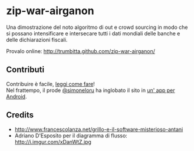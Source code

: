 zip-war-airganon
================

Una dimostrazione del noto algoritmo di out e crowd sourcing in modo che si possano intensificare e intersecare tutti i dati mondiali delle banche e delle dichiarazioni fiscali.

Provalo online: http://trumbitta.github.com/zip-war-airganon/

## Contributi

Contribuire è facile, [leggi come fare](https://github.com/trumbitta/zip-war-airganon/blob/master/CONTRIBUTING.md)!  
Nel frattempo, il prode [@simoneloru](https://github.com/simoneloru) ha inglobato il sito in [un' app per Android](https://play.google.com/store/apps/details?id=com.simoneloru.zwa_zipwarairganon).

## Credits ##

* http://www.francescolanza.net/grillo-e-il-software-misterioso-antani
* Adriano D'Esposito per il diagramma di flusso: http://i.imgur.com/xDanWtZ.jpg
